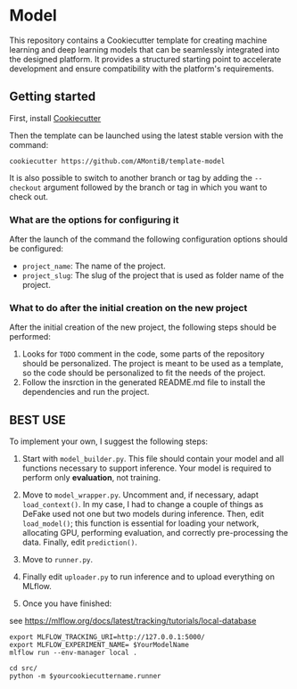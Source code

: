 # Model

This repository contains a Cookiecutter template for creating machine learning and deep learning models that can be seamlessly integrated into the designed platform. It provides a structured starting point to accelerate development and ensure compatibility with the platform's requirements.

## Getting started

First, install [Cookiecutter](https://cookiecutter.readthedocs.io/en/stable/installation.html)

Then the template can be launched using the latest stable version with the command:

```shell
cookiecutter https://github.com/AMontiB/template-model
```

It is also possible to switch to another branch or tag by adding the `--checkout` argument followed by the branch or tag in which you want to check out.


### What are the options for configuring it

After the launch of the command the following configuration options should be configured:

* `project_name`: The name of the project.
* `project_slug`: The slug of the project that is used as folder name of the project.


### What to do after the initial creation on the new project

After the initial creation of the new project, the following steps should be performed:

1. Looks for `TODO` comment in the code, some parts of the repository should be personalized. The project is meant to be used as a template, so the code should be personalized to fit the needs of the project.
2. Follow the insrction in the generated README.md file to install the dependencies and run the project.

## BEST USE

To implement your own, I suggest the following steps:

1.  Start with `model_builder.py`. This file should contain your model and all functions necessary to support inference. Your model is required to perform only **evaluation**, not training.

2.  Move to `model_wrapper.py`. Uncomment and, if necessary, adapt `load_context()`. In my case, I had to change a couple of things as DeFake used not one but two models during inference. Then, edit `load_model()`; this function is essential for loading your network, allocating GPU, performing evaluation, and correctly pre-processing the data. Finally, edit `prediction()`.

3.  Move to `runner.py`. 

4. Finally edit `uploader.py` to run inference and to upload everything on MLflow.

5.  Once you have finished:

see https://mlflow.org/docs/latest/tracking/tutorials/local-database

```
export MLFLOW_TRACKING_URI=http://127.0.0.1:5000/
export MLFLOW_EXPERIMENT_NAME= $YourModelName
mlflow run --env-manager local .

cd src/
python -m $yourcookiecuttername.runner 
```



